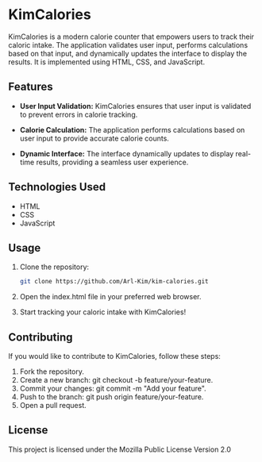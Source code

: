 # KimCalories

KimCalories is a modern calorie counter that empowers users to track their caloric intake. The application validates user input, performs calculations based on that input, and dynamically updates the interface to display the results. It is implemented using HTML, CSS, and JavaScript.

## Features

- **User Input Validation:** KimCalories ensures that user input is validated to prevent errors in calorie tracking.

- **Calorie Calculation:** The application performs calculations based on user input to provide accurate calorie counts.

- **Dynamic Interface:** The interface dynamically updates to display real-time results, providing a seamless user experience.

## Technologies Used

- HTML
- CSS
- JavaScript

## Usage

1. Clone the repository:

   ```bash
   git clone https://github.com/Arl-Kim/kim-calories.git

2. Open the index.html file in your preferred web browser.

3. Start tracking your caloric intake with KimCalories!

## Contributing

If you would like to contribute to KimCalories, follow these steps:

1. Fork the repository.
2. Create a new branch: git checkout -b feature/your-feature.
3. Commit your changes: git commit -m "Add your feature".
4. Push to the branch: git push origin feature/your-feature.
5. Open a pull request.

## License

This project is licensed under the Mozilla Public License Version 2.0